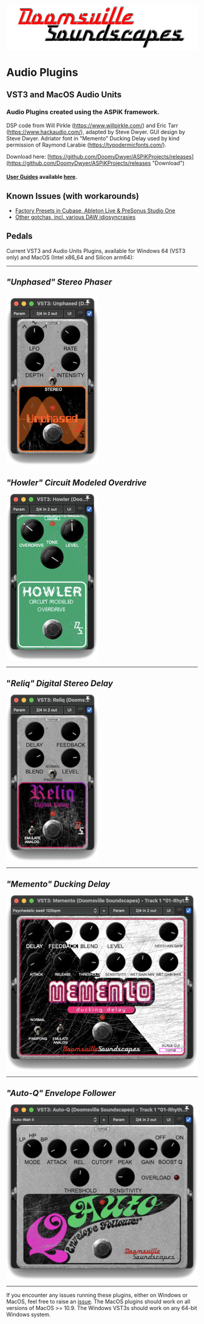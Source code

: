 ![Doomsville Soundscapes](https://github.com/DoomyDwyer/ASPiKProjects/blob/main/pics/DoomsvilleSoundscapes_Merkurius_logo_large.png)

# Audio Plugins #
## VST3 and MacOS Audio Units ##
### Audio Plugins created using the ASPiK framework. ###

DSP code from Will Pirkle (https://www.willpirkle.com/) and Eric Tarr (https://www.hackaudio.com/), adapted by Steve Dwyer. GUI design by Steve Dwyer. Adriator font in "Memento" Ducking Delay used by kind permission of Raymond Larabie (https://typodermicfonts.com/).

Download here: [https://github.com/DoomyDwyer/ASPiKProjects/releases](https://github.com/DoomyDwyer/ASPiKProjects/releases "Download")

#### [User Guides](UserGuides/ "User Guides") available [here](UserGuides/ "User Guides"). ####

## Known Issues (with workarounds) ##
- [Factory Presets in Cubase, Ableton Live & PreSonus Studio One](docs/workaround_factory_presets.md)
- [Other gotchas, incl. various DAW idiosyncrasies](docs/gotchas.md)

## Pedals ##
Current VST3 and Audio Units Plugins, available for Windows 64 (VST3 only) and MacOS (Intel x86_64 and Silicon arm64):

----------

## *"Unphased" Stereo Phaser* ##

![](https://github.com/DoomyDwyer/ASPiKProjects/blob/main/pics/Unphased_screenshot_macos.png)
----------

## *"Howler" Circuit Modeled Overdrive* ##
![](https://github.com/DoomyDwyer/ASPiKProjects/blob/main/pics/Howler_screenshot_macos.png)

----------

## "*Reliq" Digital Stereo Delay* ##
![](https://github.com/DoomyDwyer/ASPiKProjects/blob/main/pics/Reliq_screenshot_macos.png)

----------

## *"Memento" Ducking Delay* ##

![](https://github.com/DoomyDwyer/ASPiKProjects/blob/main/pics/Memento_screenshot_macos.png)

----------

## *"Auto-Q" Envelope Follower* ##

![](https://github.com/DoomyDwyer/ASPiKProjects/blob/main/pics/Auto-Q_screenshot_macos.png)

----------

If you encounter any issues running these plugins, either on Windows or MacOS, feel free to raise an [issue](https://github.com/DoomyDwyer/ASPiKProjects/issues). The MacOS plugins should work on all versions of MacOS >= 10.9. The Windows VST3s should work on any 64-bit Windows system.